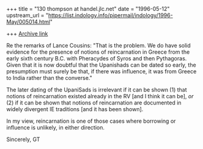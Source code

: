 +++
title = "130 thompson at handel.jlc.net"
date = "1996-05-12"
upstream_url = "https://list.indology.info/pipermail/indology/1996-May/005014.html"

+++
[Archive link](https://list.indology.info/pipermail/indology/1996-May/005014.html)

Re the remarks of Lance Cousins:
"That is the problem. We do have solid evidence for the presence of notions
of reincarnation in Greece from the early sixth century B.C. with
Pheracydes of Syros and then Pythagoras. Given that it is now doubtful that
the Upanishads can be dated so early, the presumption must surely be that,
if there was influence, it was from Greece to India rather than the
converse."

The later dating of the UpaniSads is irrelevant if it can be shown (1) that
notions of reincarnation existed already in the RV [and I think it can be],
*or* (2) if it can be shown that notions of reincarnation are documented in
widely divergent IE traditions [and it has been shown].

In my view, reincarnation is one of those cases where borrowing or
influence is unlikely, in either direction.

Sincerely,
GT







